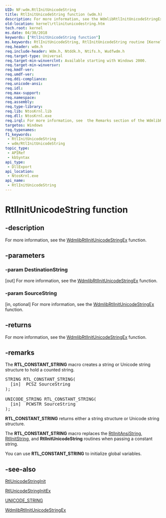 ```yaml
---
UID: NF:wdm.RtlInitUnicodeString
title: RtlInitUnicodeString function (wdm.h)
description: For more information, see the WdmlibRtlInitUnicodeStringEx function.
old-location: kernel\rtlinitunicodestring.htm
tech.root: kernel
ms.date: 04/30/2018
keywords: ["RtlInitUnicodeString function"]
ms.keywords: RtlInitUnicodeString, RtlInitUnicodeString routine [Kernel-Mode Driver Architecture], k109_10e59fa9-6f57-45db-bc11-520660f43b13.xml, kernel.rtlinitunicodestring, wdm/RtlInitUnicodeString
req.header: wdm.h
req.include-header: Wdm.h, Ntddk.h, Ntifs.h, Wudfwdm.h
req.target-type: Universal
req.target-min-winverclnt: Available starting with Windows 2000.
req.target-min-winversvr: 
req.kmdf-ver: 
req.umdf-ver: 
req.ddi-compliance: 
req.unicode-ansi: 
req.idl: 
req.max-support: 
req.namespace: 
req.assembly: 
req.type-library: 
req.lib: NtosKrnl.lib
req.dll: NtosKrnl.exe
req.irql: For more information, see  the Remarks section of the WdmlibRtlInitUnicodeStringEx  function.
targetos: Windows
req.typenames: 
f1_keywords:
 - RtlInitUnicodeString
 - wdm/RtlInitUnicodeString
topic_type:
 - APIRef
 - kbSyntax
api_type:
 - DllExport
api_location:
 - NtosKrnl.exe
api_name:
 - RtlInitUnicodeString
---
```


# RtlInitUnicodeString function


## -description

For more information, see  the <a href="/windows-hardware/drivers/ddi/wdmsec/nf-wdmsec-wdmlibrtlinitunicodestringex">WdmlibRtlInitUnicodeStringEx</a> function.

## -parameters

### -param DestinationString 

[out]
For more information, see  the <a href="/windows-hardware/drivers/ddi/wdmsec/nf-wdmsec-wdmlibrtlinitunicodestringex">WdmlibRtlInitUnicodeStringEx</a> function.

### -param SourceString 

[in, optional]
For more information, see  the <a href="/windows-hardware/drivers/ddi/wdmsec/nf-wdmsec-wdmlibrtlinitunicodestringex">WdmlibRtlInitUnicodeStringEx</a> function.

## -returns

For more information, see  the <a href="/windows-hardware/drivers/ddi/wdmsec/nf-wdmsec-wdmlibrtlinitunicodestringex">WdmlibRtlInitUnicodeStringEx</a> function.

## -remarks

The <b>RTL_CONSTANT_STRING</b> macro creates a string or Unicode string structure to hold a counted string.


<pre class="syntax">STRING RTL_CONSTANT_STRING(
  [in]  PCSZ SourceString
);

UNICODE_STRING RTL_CONSTANT_STRING(
  [in]  PCWSTR SourceString
);</pre>




<b>RTL_CONSTANT_STRING</b> returns either a string structure or Unicode string structure.

The <b>RTL_CONSTANT_STRING</b> macro replaces the <a href="/windows-hardware/drivers/ddi/wdm/nf-wdm-rtlinitansistring">RtlInitAnsiString</a>, <a href="/windows-hardware/drivers/ddi/wdm/nf-wdm-rtlinitstring">RtlInitString</a>, and <b>RtlInitUnicodeString</b> routines when passing a constant string.

You can use <b>RTL_CONSTANT_STRING</b> to initialize global variables.

## -see-also

<a href="/windows-hardware/drivers/ddi/ntstrsafe/nf-ntstrsafe-rtlunicodestringinit">RtlUnicodeStringInit</a>



<a href="/windows-hardware/drivers/ddi/ntstrsafe/nf-ntstrsafe-rtlunicodestringinitex">RtlUnicodeStringInitEx</a>



<a href="/windows/win32/api/ntdef/ns-ntdef-_unicode_string">UNICODE_STRING</a>



<a href="/windows-hardware/drivers/ddi/wdmsec/nf-wdmsec-wdmlibrtlinitunicodestringex">WdmlibRtlInitUnicodeStringEx</a>

